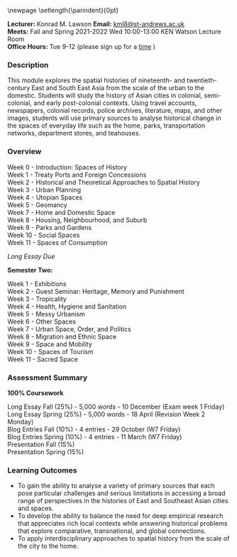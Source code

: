 \newpage
\setlength{\parindent}{0pt}

**Lecturer:** Konrad M. Lawson **Email:** kml8@st-andrews.ac.uk   
**Meets:** Fall and Spring 2021-2022 Wed 10:00-13:00 KEN Watson Lecture Room  
**Office Hours:** Tue 9-12 (please sign up for a [time](https://goo.gl/Rh19wj) )

### Description	

This module explores the spatial histories of nineteenth- and twentieth-century East and South East Asia from the scale of the urban to the domestic. Students will study the history of Asian cities in colonial, semi-colonial, and early post-colonial contexts. Using travel accounts, newspapers, colonial records, police archives, literature, maps, and other images, students will use primary sources to analyse historical change in the spaces of everyday life such as the home, parks, transportation networks, department stores, and teahouses. 

### Overview

Week 0 - Introduction: Spaces of History  
Week 1 - Treaty Ports and Foreign Concessions  
Week 2 - Historical and Theoretical Approaches to Spatial History  
Week 3 - Urban Planning  
Week 4 - Utopian Spaces  
Week 5 - Geomancy  
Week 7 - Home and Domestic Space  
Week 8 - Housing, Neighbourhood, and Suburb  
Week 9 - Parks and Gardens   
Week 10 - Social Spaces  
Week 11 - Spaces of Consumption  

*Long Essay Due* 

**Semester Two:**

Week 1 - Exhibitions  
Week 2 - Guest Seminar: Heritage, Memory and Punishment  
Week 3 - Tropicality  
Week 4 - Health, Hygiene and Sanitation  
Week 5 - Messy Urbanism  
Week 6 - Other Spaces  
Week 7 - Urban Space, Order, and Politics  
Week 8 - Migration and Ethnic Space  
Week 9 - Space and Mobility  
Week 10 - Spaces of Tourism  
Week 11 - Sacred Space  

### Assessment Summary

**100% Coursework**  

Long Essay Fall (25%) - 5,000 words - 10 December (Exam week 1 Friday)  
Long Essay Spring (25%) - 5,000 words - 18 April (Revision Week 2 Monday)  
Blog Entries Fall (10%) - 4 entries - 29 October (W7 Friday)  
Blog Entries Spring (10%) - 4 entries - 11 March (W7 Friday)  
Presentation Fall (15%)   
Presentation Spring (15%)    

### Learning Outcomes

* To gain the ability to analyse a variety of primary sources that each pose particular challenges and serious limitations in accessing a broad range of perspectives in the histories of East and Southeast Asian cities and spaces.
* To develop the ability to balance the need for deep empirical research that appreciates rich local contexts while answering historical problems that explore comparative, transnational, and global connections.
* To apply interdisciplinary approaches to spatial history from the scale of the city to the home. 

